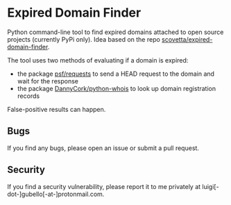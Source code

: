 # Expired Domain Finder
Python command-line tool to find expired domains attached to open source projects (currently PyPi only). Idea based on the repo [scovetta/expired-domain-finder](https://github.com/scovetta/expired-domain-finder).

The tool uses two methods of evaluating if a domain is expired:
- the package [psf/requests](https://github.com/psf/requests) to send a HEAD request to the domain and wait for the response
- the package [DannyCork/python-whois](https://github.com/DannyCork/python-whois) to look up domain registration records

False-positive results can happen.

## Bugs
If you find any bugs, please open an issue or submit a pull request.

## Security
If you find a security vulnerability, please report it to me privately at luigi[-dot-]gubello[-at-]protonmail.com.
